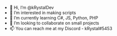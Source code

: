- 👋 Hi, I’m @kRystalDev
- 👀 I’m interested in making scripts
- 🌱 I’m currently learning C#, JS, Python, PHP
- 💞️ I’m looking to collaborate on small projects
- 📫 You can reach me at my Discord - kRystal#5453

<!---
kRystalDevv/kRystalDevv is a ✨ special ✨ repository because its `README.md` (this file) appears on your GitHub profile.
You can click the Preview link to take a look at your changes.
--->
